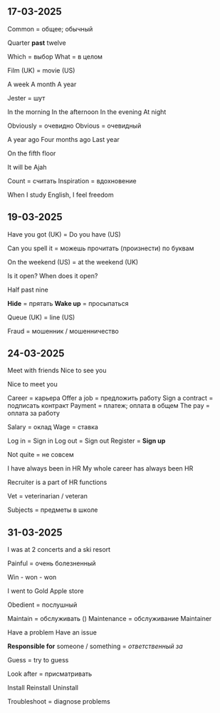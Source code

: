 ## 17-03-2025

Common = общее; обычный

Quarter **past** twelve

Which = выбор
What = в целом

Film (UK) = movie (US)

A week
A month
A year

Jester = шут

In the morning 
In the afternoon
In the evening
At night

Obviously = очевидно
Obvious = очевидный

A year ago
Four months ago
Last year

On the fifth floor

It will be Ajah

Count = считать
Inspiration = вдохновение

When I study English, I feel freedom 

## 19-03-2025

Have you got (UK) = Do you have (US)

Can you spell it = можешь прочитать (произнести) по буквам 

On the weekend (US) = at the weekend (UK)

Is it open?
When does it open?

Half past nine

**Hide** = прятать
**Wake up** = просыпаться 


Queue (UK) = line (US)

Fraud = мошенник / мошенничество

## 24-03-2025

Meet with friends 
Nice to see you

Nice to meet you

Career = карьера
Offer a job = предложить работу
Sign a contract = подписать контракт
Payment = платеж; оплата в общем
The pay = оплата за работу

Salary = оклад 
Wage = ставка

Log in = Sign in
Log out = Sign out
Register = **Sign up**

Not quite = не совсем

I have always been in HR
My whole career has always been HR 

Recruiter is a part of HR functions 

Vet = veterinarian / veteran

Subjects = предметы в школе

## 31-03-2025

I was at 2 concerts and a ski resort 

Painful = очень болезненный

Win - won - won

I went to Gold Apple store

Obedient = послушный

Maintain = обслуживать ()
	Maintenance = обслуживание
	Maintainer 

Have a problem
Have an issue 

**Responsible for** someone / something = *ответственный  за*

Guess = 
	try to guess

Look after = присматривать

Install
Reinstall
Uninstall 

Troubleshoot = diagnose problems